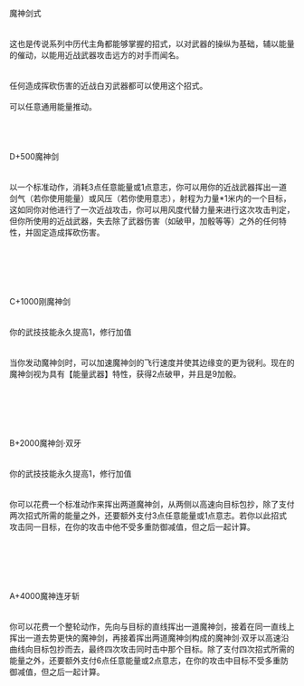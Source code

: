 <title>魔神剑式</title>
<meta name="GENERATOR" content="WinCHM">
<meta http-equiv="Content-Type" content="text/html; charset=gb2312">
<br>魔神剑式
<br>
<br>
<br>这也是传说系列中历代主角都能够掌握的招式，以对武器的操纵为基础，辅以能量的催动，以能用近战武器攻击远方的对手而闻名。
<br>
<br>
<br>任何造成挥砍伤害的近战白刃武器都可以使用这个招式。
<br>
<br>可以任意通用能量推动。
<br>
<br>
<br> 
<br>
<br>D+500魔神剑
<br>
<br>
<br>以一个标准动作，消耗3点任意能量或1点意志，你可以用你的近战武器挥出一道剑气（若你使用能量）或风压（若你使用意志），射程为力量*1米内的一个目标，这如同你对他进行了一次近战攻击，你可以用风度代替力量来进行这次攻击判定，但你所使用的近战武器，失去除了武器伤害（如破甲，加骰等等）之外的任何特性，并固定造成挥砍伤害。
<br>
<br>
<br>
<br>
<br> 
<br>
<br>C+1000刚魔神剑
<br>
<br>
<br>你的武技技能永久提高1，修行加值
<br>
<br>
<br>当你发动魔神剑时，可以加速魔神剑的飞行速度并使其边缘变的更为锐利。现在的魔神剑视为具有【能量武器】特性，获得2点破甲，并且是9加骰。
<br>
<br>
<br>
<br>
<br> 
<br>
<br>B+2000魔神剑·双牙
<br>
<br>
<br>你的武技技能永久提高1，修行加值
<br>
<br>
<br>你可以花费一个标准动作来挥出两道魔神剑，从两侧以高速向目标包抄，除了支付两次招式所需的能量之外，还要额外支付3点任意能量或1点意志。若你以此招式攻击同一目标，在你的攻击中他不受多重防御减值，但之后一起计算。
<br>
<br>
<br>
<br>
<br> 
<br>
<br>A+4000魔神连牙斩
<br>
<br>
<br>你可以花费一个整轮动作，先向与目标的直线挥出一道魔神剑，接着在同一直线上挥出一道去势更快的魔神剑，再接着挥出两道魔神剑构成的魔神剑·双牙以高速沿曲线向目标包抄而去，最终四次攻击同时击中那个目标。除了支付四次招式所需的能量之外，还要额外支付6点任意能量或2点意志，在你的攻击中目标不受多重防御减值，但之后一起计算。
<br>